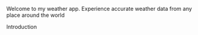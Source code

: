 Welcome to my weather app. Experience accurate weather data from any place around the world









Introduction
